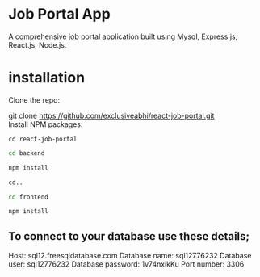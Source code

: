 # Job Portal App 
A comprehensive job portal application built using Mysql, Express.js, React.js, Node.js.

# installation  
Clone the repo:  

git clone https://github.com/exclusiveabhi/react-job-portal.git  
Install NPM packages:  

```
cd react-job-portal
```
 ```sh
cd backend  
```
 ```sh
npm install  
```  
 ```sh
cd..  
```  
 ```sh
cd frontend
```
 ```
npm install  
```  


## To connect to your database use these details;
Host: sql12.freesqldatabase.com
Database name: sql12776232
Database user: sql12776232
Database password: 1v74nxikKu
Port number: 3306



